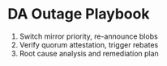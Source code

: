# DA Outage Playbook

1) Switch mirror priority, re-announce blobs
2) Verify quorum attestation, trigger rebates
3) Root cause analysis and remediation plan
